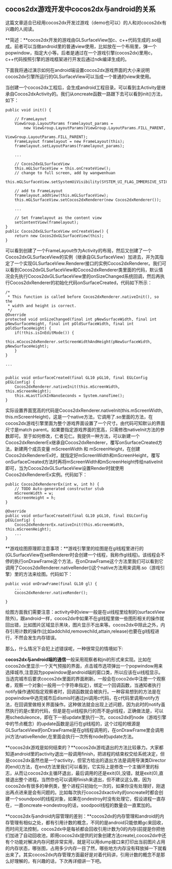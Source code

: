 ## cocos2dx游戏开发中cocos2dx与android的关系 ##

这篇文章适合已经用cocos2dx开发过游戏（demo也可以）的人和对cocos2dx有兴趣的人阅读。

**简述：**cocos2dx开发的游戏由GLSurfaceView加c、c++代码生成的.so组成。前者可以当做android里的普通view使用，比如放在一个布局里，弹一个popwindow，指定大小等。后者是通过在一个游戏引擎(cocos2dx)里用c，c++代码按照引擎的游戏框架进行开发后通过ndk编译生成的。

下面我将通过演示如何在android端设置cocos2dx游戏界面的大小来说明cocos2dx引擎所运行的GLSurfaceView可以当成一个普通的view来使用。

当创建一个cocos2dx工程后，会生成android工程目录。可以看到主Activity是继承自Cocos2dxActivity的。我们从oncreate函数一路跟下去可以看到init()方法，如下：

	public void init() {
		
    	// FrameLayout
        ViewGroup.LayoutParams framelayout_params =
            new ViewGroup.LayoutParams(ViewGroup.LayoutParams.FILL_PARENT,
                                       ViewGroup.LayoutParams.FILL_PARENT);
        FrameLayout framelayout = new FrameLayout(this);
        framelayout.setLayoutParams(framelayout_params);

        ...

        // Cocos2dxGLSurfaceView
		this.mGLSurfaceView = this.onCreateView();
        // change to full screen, add by wangwenhuan
        this.mGLSurfaceView.setSystemUiVisibility(SYSTEM_UI_FLAG_IMMERSIVE_STICKY);

        // add to FrameLayout
        framelayout.addView(this.mGLSurfaceView);
		this.mGLSurfaceView.setCocos2dxRenderer(new Cocos2dxRenderer());
        
		...

        // Set framelayout as the content view
		setContentView(framelayout);
	}
    public Cocos2dxGLSurfaceView onCreateView() {
    	return new Cocos2dxGLSurfaceView(this);
    }

可以看到创建了一个FrameLayout作为Activity的布局，然后又创建了一个Cocos2dxGLSurfaceView的实例（继承自GLSurfaceView）加进去，并为其指定了一个实现GLSurfaceView.Renderer接口的实例Cocos2dxRenderer。我们可以看到Cocos2dxGLSurfaceView和Cocos2dxRenderer类里面的代码，默认情况会先执行Cocos2dxGLSurfaceView里的onSizeChanged系统回调，然后再执行Cocos2dxRenderer的初始化代码onSurfaceCreated，代码如下所示：


	/*
	 * This function is called before Cocos2dxRenderer.nativeInit(), so the
	 * width and height is correct.
	 */
	@Override
	protected void onSizeChanged(final int pNewSurfaceWidth, final int pNewSurfaceHeight, final int pOldSurfaceWidth, final int pOldSurfaceHeight) {
		if(!this.isInEditMode()) {
			this.mCocos2dxRenderer.setScreenWidthAndHeight(pNewSurfaceWidth, pNewSurfaceHeight);
		}
	}

	...


	public void onSurfaceCreated(final GL10 pGL10, final EGLConfig pEGLConfig) {
		Cocos2dxRenderer.nativeInit(this.mScreenWidth, this.mScreenHeight);
		this.mLastTickInNanoSeconds = System.nanoTime();
	}

实际设置界面宽高的代码是Cocos2dxRenderer.nativeInit(this.mScreenWidth, this.mScreenHeight)，这是一个native方法，它调用了.so里面的方法，在cocos2dx游戏引擎里面为整个游戏界面设置了一个尺寸。由代码可知默认的界面尺寸是match parent。如果要指定游戏界面的宽高，只需修改nativeInit方法的参数即可。至于如何修改，仁者见仁。我提供一种方法，可以新建一个Cocos2dxRendererEx继承自Cocos2dxRenderer，覆写onSurfaceCreated方法，新建两个成员变量 mScreenWidth 和 mScreenHeight，在创建Cocos2dxRendererEx时，就指定好mScreenWidth和mScreenHeight，覆写onSurfaceCreated方法时再将mScreenWidth和mScreenHeight传给nativeInit即可，当为Cocos2dxGLSurfaceView设置Render时就使用Cocos2dxRendererEx实例。代码如下：

	public Cocos2dxRendererEx(int w, int h) {
		// TODO Auto-generated constructor stub
		mScreenWidth = w;
		mScreenHeight = h;
	}

	@Override
	public void onSurfaceCreated(final GL10 pGL10, final EGLConfig pEGLConfig) {
		Cocos2dxRendererEx.nativeInit(this.mScreenWidth, this.mScreenHeight);
		...
	}

**游戏绘图原理即注意事项：**游戏引擎里的绘图是在gl线程里进行的(GLSurfaceView在setRenderer时会创建一个线程，我称作gl线程)。该线程会不停的执行onDrawFrame这个方法，在onDrawFrame这个方法里我们可以看到它调用了Cocos2dxRenderer.nativeRender()这个native方法用来调用.so（游戏引擎）里的方法来绘图。代码如下：

	public void onDrawFrame(final GL10 gl) {
		...
		Cocos2dxRenderer.nativeRender();

	}
绘图方面我们需要注意：activity中的view一般是在ui线程里绘制的(surfaceView除外)，跟android一样，cocos2dx中如果不在gl线程里做一些图形相关的操作就回出错，比如图片区域显示黑块，图片显示不出来等。cocos2dx中除此之外，内存引用计数的操作(比如addchild,removechild,attain,release)也要在gl线程进行，不然会发生内存错误。

那么，什么情况下会犯上述错误呢，一种很常见的情境如下:

**cocos2dx与android端的通信**一般采用观察者和jni的形式来实现。比如在cocos2dx里显示一个天气预报的界面，点击城市选项弹出一个popwindow用来选择城市,注意因为popwindow是android端的窗口类，所以应该在ui线程显示。当选完城市后要求cocos2dx里面的界面刷新。一般会在coco2dx中注册一个观察者，观察一个对象(一般用一个字符串指定)，绑定一个回调函数，当通知者执行notify操作通知指定观察者时，回调函数就会被执行。一种容易想到的方法是在popwindow中选完城市后dismis时通过jni调用c代码，在c代码里调用notify方法，在回调里做相关界面操作。这种做法就会出现上述问题，因为此时的notify虽然执行的是c里的代码，但是是在ui线程执行的而不是gl线程，正确做法是，可以用scheduleonce，即在下一祯update里执行一次。cocos2dx的node（游戏引擎中的节点概念）的update函数是运行在gl线程的，这个过程的根源是GLSurfaceView的onDrawFrame是在gl线程调用的，在onDrawFrame里会调用jni方法nativeRender,在里面会执行一次所有node的update方法。

**cocos2dx游戏是如何结束的？**cocos2dx游戏退出的方法比较暴力。大家都知道android里的activity退出一般调用finish，把进程的结束权交给系统决定，但是cocos2dx虽然也是一个activity，但官方给出的退出方法是调用导演类Director的end()方法，在end方法里我们可以看到，它实际上是修改一个主循环里的标志，从而让cocos2dx主循环退出，最后调用的还是exit(0),没错，就是exit(0),直接退出整个进程。当然你也可以调用finish来退出，但不建议这么做，因为cocos2dx有很多的单例类，整个进程只初始化一次的，如果你没有处理好，刚退出再点进来是会有问题的。比如每次执行cocos2dxactivity的oncreate时都会创建一个soundpool的线程对象，如果在ondestroy时没有处理它，假设进程一直存在，一直oncreate->ondestroy的话，soodpool线程的数量会一直累加的。

**cocos2dx与android内容管理的差别：**cocos2dx的内存管理和android的内存管理有相似之处，都有引用计数的概念，不同的是android只能依赖gc来回收，而时间无法控制，cocos2dx中是每祯都会回收引用计数为0的内存(前提是你把他们加进了自动回收池，即用cocos2dx提供的对象创建方法create),cocos2dx中还有个功能对解决内存问题非常实用，就是可以用dump接口来打印出当前图片占用的内存状态，哪张图，占用多少内存一目了然，哪些地方内存没有释放掉一下就看出来了。其实cocos2dx内存管理方面最好是对着代码讲，引用计数的概念不是那么好理解的，有兴趣的话，下次再详细讲一下吧。
